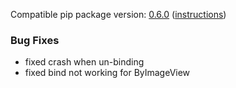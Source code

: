<!--- https://github.com/mgroth0/deephys/releases -->

[//]: # (VERSION:1.22.5)


Compatible pip package
version: [0.6.0](https://pypi.org/project/deephys/0.6.0/) ([instructions](https://colab.research.google.com/drive/1aR5lnpVMxda7wUj1RZ6YODX5N2FA8YRn))

[//]: # (### PIP Python Package Updated to 0.6.0)

[//]: # (### New Features)

[//]: # (### Performance Improvements)

[//]: # (### Cosmetic Changes)

### Bug Fixes

- fixed crash when un-binding
- fixed bind not working for ByImageView

[//]: # (### Internal Development)

[//]: # (### Notes)

[//]: # (### Todo)

